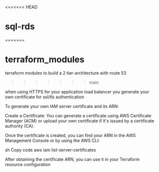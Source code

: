 <<<<<<< HEAD
# sql-rds
=======
# terraform_modules
terraform modules to build a 2 tier-architecture with route 53
>>>>>>> main


when using HTTPS for your application load balancer 
you generate your own certificate for ssl/tls authentication

To generate your own IAM server certificate and its ARN:

Create a Certificate: You can generate a certificate using AWS Certificate Manager (ACM) or upload your own certificate if it's issued by a certificate authority (CA).

Once the certificate is created, you can find your ARN in the AWS Management Console or by using the AWS CLI:

sh
Copy code
aws iam list-server-certificates

After obtaining the certificate ARN, you can use it in your Terraform resource configuration